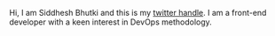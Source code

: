 Hi, I am Siddhesh Bhutki and this is my [twitter handle](https://twitter.com/bhu_siddhesh). I am a front-end developer with a keen interest in DevOps methodology.
